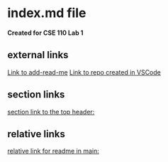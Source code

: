 # index.md file
**Created for CSE 110 Lab 1**

## external links
[Link to add-read-me](https://github.com/ashleyzhou1/cse-110-lab1/tree/add-read-me)
[Link to repo created in VSCode](https://github.com/ashleyzhou1/cse-110-lab1/tree/vsCodeBranch)

## section links
[section link to the top header:](index.md-file)

## relative links
[relative link for readme in main:](README.md)
